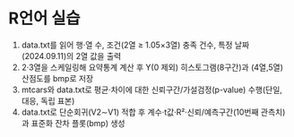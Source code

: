 # R언어 실습
1. data.txt를 읽어 행·열 수, 조건(2열 ≥ 1.05×3열) 충족 건수, 특정 날짜(2024.09.11)의 2열 값을 출력
2. 2·3열을 스케일링해 요약통계 계산 후 Y(0 제외) 히스토그램(8구간)과 (4열,5열) 산점도를 bmp로 저장
3. mtcars와 data.txt로 평균·차이에 대한 신뢰구간/가설검정(p-value) 수행(단일, 대응, 독립 표본)
4. data.txt로 단순회귀(V2∼V1) 적합 후 계수·t값·R²·신뢰/예측구간(10번째 관측치)과 표준화 잔차 플롯(bmp) 생성
